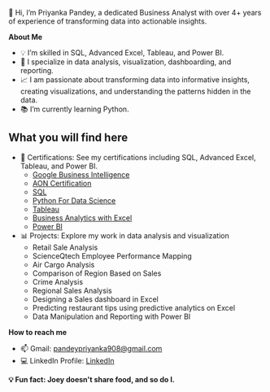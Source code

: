 👋 Hi, I’m Priyanka Pandey, a dedicated Business Analyst with over 4+ years of experience of transforming data into actionable insights.

**About Me**
- 💡 I’m skilled in SQL, Advanced Excel, Tableau, and Power BI.
- 👀 I specialize in data analysis, visualization, dashboarding, and reporting.
- 📈 I am passionate about transforming data into informative insights, creating visualizations, and understanding the patterns hidden in the data.
- 📚 I’m currently learning Python.


**What you will find here**
-
- 🔗 Certifications: See my certifications including SQL, Advanced Excel, Tableau, and Power BI.
  -  [Google Business Intelligence](https://www.coursera.org/account/accomplishments/specialization/KH2WE8ZKAFT9)
  -  [AON Certification](https://aonhrlearningcenter.credentials.aon.com/fb8c3f21-00b3-4700-b6fa-63f12eca0cd7#gs.eg2ud3)
  -  [SQL](https://certificates.simplicdn.net/share/6133931.pdf)
  -  [Python For Data Science](https://certificates.simplicdn.net/share/4928115.pdf)
  -  [Tableau](https://certificates.simplicdn.net/share/5234262_1716371556.pdf)
  -  [Business Analytics with Excel](https://certificates.simplicdn.net/share/5025166_1716371907.pdf)
  -  [Power BI](https://certificates.simplicdn.net/share/6674889.pdf)
- 📊 Projects: Explore my work in data analysis and visualization
  - Retail Sale Analysis
  - ScienceQtech Employee Performance Mapping
  - Air Cargo Analysis
  - Comparison of Region Based on Sales
  - Crime Analysis
  - Regional Sales Analysis
  - Designing a Sales dashboard in Excel
  - Predicting restaurant tips using predictive analytics on Excel
  - Data Manipulation and Reporting with Power BI


**How to reach me**
- 📫 Gmail: pandeypriyanka908@gmail.com
- 💻 LinkedIn Profile: [LinkedIn](https://www.linkedin.com/in/priyanka-pandey-4a1309117)


**💡 Fun fact: Joey doesn't share food, and so do I.**

<!---
priyankap908/priyankap908 is a ✨ special ✨ repository because its `README.md` (this file) appears on your GitHub profile.
You can click the Preview link to take a look at your changes.
--->
